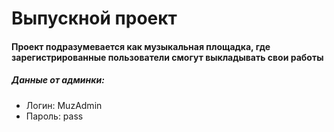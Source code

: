 # Выпускной проект

#### Проект подразумевается как музыкальная площадка, где зарегистрированные пользователи смогут выкладывать свои работы 
##### Данные от админки:
- Логин: MuzAdmin
- Пароль: pass


